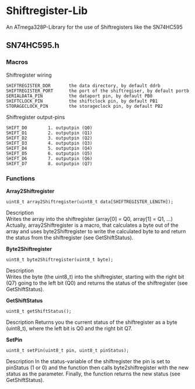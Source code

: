 # Shiftregister-Lib
An ATmega328P-Library for the use of Shiftregisters like the SN74HC595


## SN74HC595.h

### Macros

Shiftregister wiring

    SHIFTREGISTER_DDR       the data directory, by default ddrb  
    SHIFTREGISTER_PORT      the port of the shiftregiser, by default portb  
    SERIALDATA_PIN          the dataport pin, by default PB0
    SHIFTCLOCK_PIN          the shiftclock pin, by default PB1
    STORAGECLOCK_PIN        the storageclock pin, by default PB2

Shiftregister output-pins

    SHIFT_D0        1. outputpin (Q0)
    SHIFT_D1        2. outputpin (Q1)
    SHIFT_D2        3. outputpin (Q2)
    SHIFT_D3        4. outputpin (Q3)
    SHIFT_D4        5. outputpin (Q4)
    SHIFT_D5        6. outputpin (Q5)
    SHIFT_D6        7. outputpin (Q6)
    SHIFT_D7        8. outputpin (Q7)


### Functions

**Array2Shiftregister**

    uint8_t array2Shiftregister(uint8_t data[SHIFTREGISTER_LENGTH]);


Description  
Writes the array into the shiftregister (array[0] = Q0, array[1] = Q1, ...)  
Actually, array2Shiftregister is a macro, that calculates a byte out of the array and uses byte2Shiftregister to write the calculated byte to and return the status from the shiftregister (see GetShiftStatus).

**Byte2Shiftregister**  

    uint8_t byte2Shiftregister(uint8_t byte);

Description  
Writes the byte (the uint8_t) into the shiftregister, starting with the right bit (Q7) going to the left bit (Q0) and returns the status of the shiftregister (see GetShiftStatus).

**GetShiftStatus**

    uint8_t getShiftStatus();
    
Description
Returns you the current status of the shiftregister as a byte (uint8_t), where the left bit is Q0 and the right bit Q7.

**SetPin**

    uint8_t setPin(uint8_t pin, uint8_t pinStatus);
    
Description
In the status-variable of the shiftregister the pin is set to pinStatus (1 or 0) and the function then calls byte2shiftregister with the new status as the parameter. Finally, the function returns the new status (see GetShiftStatus).
